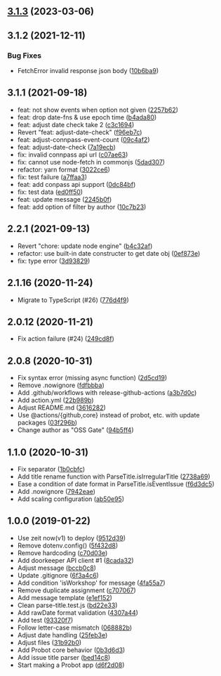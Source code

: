 ## [3.1.3](https://github.com/oss-gate/issue-cleaner/compare/v1.1.0...v3.1.3) (2023-03-06)



## 3.1.2 (2021-12-11)


### Bug Fixes

* FetchError invalid response json body ([10b6ba9](https://github.com/oss-gate/issue-cleaner/commit/10b6ba98bf9dcfc2d4e723c3b291e9cb0d571cc7))

## 3.1.1 (2021-09-18)

* feat: not show events when option not given ([2257b62](https://github.com/oss-gate/issue-cleaner/commit/2257b623a23791b5ca2fb6df0009f1397eccb2af))
* feat: drop date-fns & use epoch time ([b4ada80](https://github.com/oss-gate/issue-cleaner/commit/b4ada800f0b318b01694e7db3b352e8a6a1b919e))
* feat: adjust date check take 2 ([c3c1694](https://github.com/oss-gate/issue-cleaner/commit/c3c169448e57484e70253ade6d199770d684daf3))
* Revert "feat: adjust-date-check" ([f96eb7c](https://github.com/oss-gate/issue-cleaner/commit/f96eb7c6b9c8beb5ad6d3115672e20d4975970c5))
* feat: adjust-connpass-event-count ([09c4af2](https://github.com/oss-gate/issue-cleaner/commit/09c4af2e25bae2627278bcd3f2cec1235580e791))
* feat: adjust-date-check ([7a19ecb](https://github.com/oss-gate/issue-cleaner/commit/7a19ecbb6000b05c6a88528e0b3b998b9aad706a))
* fix: invalid connpass api url ([c07ae63](https://github.com/oss-gate/issue-cleaner/commit/c07ae63dc387239fe031d8bea68021527abbf31b))
* fix: cannot use node-fetch in commonjs ([5dad307](https://github.com/oss-gate/issue-cleaner/commit/5dad3078ff227f10c10a675f401428a85d76eaba))
* refactor: yarn format ([3022ce6](https://github.com/oss-gate/issue-cleaner/commit/3022ce6628d3818535ad983321e8d0c525ae07f8))
* fix: test failure ([a7ffaa3](https://github.com/oss-gate/issue-cleaner/commit/a7ffaa3686b78486b1fe6daaed5379b17ad7a6cd))
* feat: add conpass api support ([0dc84bf](https://github.com/oss-gate/issue-cleaner/commit/0dc84bfa922d00d5d7648d23dd7b3f79719a0266))
* fix: test data ([ed0ff50](https://github.com/oss-gate/issue-cleaner/commit/ed0ff50de25c441b18c65d0edb4668f690939174))
* feat: update message ([2245b0f](https://github.com/oss-gate/issue-cleaner/commit/2245b0fd4674540234d9c4b9ff79a9be13be3f74))
* feat: add option of filter by author ([10c7b23](https://github.com/oss-gate/issue-cleaner/commit/10c7b23a742fbac17509ab8fdf1140ea60afd4e5))


## 2.2.1 (2021-09-13)


* Revert "chore: update node engine" ([b4c32af](https://github.com/oss-gate/issue-cleaner/commit/b4c32af6ee6d9b35a938ffcd17d024f4c0e39d32))
* refactor: use built-in date constructer to get date obj ([0ef873e](https://github.com/oss-gate/issue-cleaner/commit/0ef873e613890966e1340c37343ec38120f71ff1))
* fix: type error ([3d93829](https://github.com/oss-gate/issue-cleaner/commit/3d9382961a83704db7aed1b7867103568508efce))


## 2.1.16 (2020-11-24)


* Migrate to TypeScript (#26) ([776d4f9](https://github.com/oss-gate/issue-cleaner/commit/776d4f9087aa8354294094116e6aef827d95ae85))


## 2.0.12 (2020-11-21)


* Fix action failure (#24) ([249cd8f](https://github.com/oss-gate/issue-cleaner/commit/249cd8ff3c169929cea935e4343040299f46ced3))


## 2.0.8 (2020-10-31)


* Fix syntax error (missing async function) ([2d5cd19](https://github.com/oss-gate/issue-cleaner/commit/2d5cd19821f76894e6cdd61f275664f2c7f012a2))
* Remove .nowignore ([fdfbbba](https://github.com/oss-gate/issue-cleaner/commit/fdfbbba2a855b3d9d6e41e88600b1df4f68dfc65))
* Add .github/workflows with release-github-actions ([a3b7d0c](https://github.com/oss-gate/issue-cleaner/commit/a3b7d0ca612390ac671649c53e153f42b79f69ef))
* Add action.yml ([22b989b](https://github.com/oss-gate/issue-cleaner/commit/22b989bb15a9d415a5a1c7535b346d535cf92aa3))
* Adjust README.md ([3616282](https://github.com/oss-gate/issue-cleaner/commit/36162824a262d7dc46e44e43ee8a04fbcfd572c7))
* Use @actions/{github,core} instead of probot, etc. with update packages ([03f296b](https://github.com/oss-gate/issue-cleaner/commit/03f296b5b3badb7ac68338cb7ffbb06a064286c5))
* Change author as "OSS Gate" ([94b5ff4](https://github.com/oss-gate/issue-cleaner/commit/94b5ff4f1ca914df72c7ea6649d42c47622f3593))



## 1.1.0 (2020-10-31)


* Fix separator ([1b0cbfc](https://github.com/oss-gate/issue-cleaner/commit/1b0cbfcfd416d0f9655b3176c415f1f7a602f562))
* Add title rename function with ParseTitle.isIrregularTitle ([2738a69](https://github.com/oss-gate/issue-cleaner/commit/2738a69b6ab8ceb652ca503acd59cbf9df755fca))
* Ease a condition of date format in ParseTitle.isEventIssue ([f6d3dc5](https://github.com/oss-gate/issue-cleaner/commit/f6d3dc572aa6301ba830bec891f073bde9c7f019))
* Add .nowignore ([7942eae](https://github.com/oss-gate/issue-cleaner/commit/7942eae1f13513bb66ba011baa0f0a0311ee054a))
* Add scaling configuration ([ab50e95](https://github.com/oss-gate/issue-cleaner/commit/ab50e95c3910c6297c978811640f904b71f6d84f))


## 1.0.0 (2019-01-22)


* Use zeit now(v1) to deploy ([9512d39](https://github.com/oss-gate/issue-cleaner/commit/9512d39831c4e218c9dae08d3cdcd19d22431eca))
* Remove dotenv.config() ([5f432d8](https://github.com/oss-gate/issue-cleaner/commit/5f432d842dbbd85e9eb3c45dfd56cd3c15269dee))
* Remove hardcoding ([c70d03e](https://github.com/oss-gate/issue-cleaner/commit/c70d03e876191160f6df92bf66008615fae2d881))
* Add doorkeeper API client #1 ([8cada32](https://github.com/oss-gate/issue-cleaner/commit/8cada3200a27602eac150dbd26b474dfb10c6c57))
* Adjust message ([bccb0c8](https://github.com/oss-gate/issue-cleaner/commit/bccb0c8ce77346c7847aa7553cd320e3f5774c5f))
* Update .gitignore ([6f3a4c6](https://github.com/oss-gate/issue-cleaner/commit/6f3a4c6cff1921d510ed6bbadf243ed49fcd19a6))
* Add condition 'isWorkshop' for message ([4fa55a7](https://github.com/oss-gate/issue-cleaner/commit/4fa55a726e4eb35a66b7cb387d75717f21226c9f))
* Remove duplicate assignment ([c707067](https://github.com/oss-gate/issue-cleaner/commit/c70706785f3ba5d1655231bee56b3cc5baedc001))
* Add message template ([e1ef152](https://github.com/oss-gate/issue-cleaner/commit/e1ef152669525e17f56093229055fda918385709))
* Clean parse-title.test.js ([bd22e33](https://github.com/oss-gate/issue-cleaner/commit/bd22e33289f9666a85ca9fe71ce50dc99541e1cf))
* Add rawDate format validation ([4307a44](https://github.com/oss-gate/issue-cleaner/commit/4307a440ebe0633e4d3820c94079f19c474bb836))
* Add test ([93320f7](https://github.com/oss-gate/issue-cleaner/commit/93320f75e8dd6af91b0f7de5304e443b09835270))
* Follow letter-case mismatch ([068882b](https://github.com/oss-gate/issue-cleaner/commit/068882bdbc630e274dc6b666bfbe3d85e8474546))
* Adjust date handling ([25feb3e](https://github.com/oss-gate/issue-cleaner/commit/25feb3e5aca9774a12a7fa8fec3e69c38f4ed410))
* Adjust files ([31b92b0](https://github.com/oss-gate/issue-cleaner/commit/31b92b0f2c5bcd37b94c90175aecc4d12a32b8dc))
* Add Probot core behavior ([0b3d6d3](https://github.com/oss-gate/issue-cleaner/commit/0b3d6d3292965649acfd3383737b87c7f0f33c78))
* Add issue title parser ([bed14c8](https://github.com/oss-gate/issue-cleaner/commit/bed14c85a1911bde933d8b111d8a6cd34efe2283))
* Start making a Probot app ([d6f2d08](https://github.com/oss-gate/issue-cleaner/commit/d6f2d08b0669b0b94829e85302caa86e33a12bc1))

